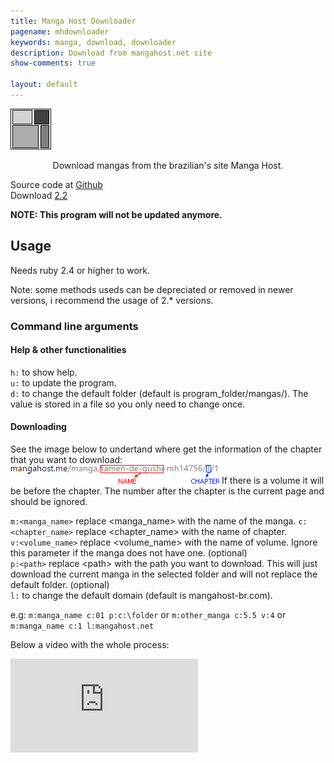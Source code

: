 ```yaml
---
title: Manga Host Downloader
pagename: mhdownloader
keywords: manga, download, downloader
description: Download from mangahost.net site
show-comments: true

layout: default
---
```

![Mangafox downloader logo (a page of manga).](https://raw.githubusercontent.com/HermesPasser/MangaFox-Downloader/master/app-icon.png)
<p align="center">Download mangas from the brazilian's site Manga Host.</p>

Source code at [Github](https://github.com/HermesPasser/Manga-Host-Downloader)   
Download [2.2](href="https://github.com/HermesPasser/Manga-Host-Downloader/archive/master.zip)

**NOTE: This program will not be updated anymore.**

## Usage  

Needs ruby 2.4 or higher to work.  

Note: some methods useds can be depreciated or removed in newer versions, i recommend the usage of 2.* versions.

### Command line arguments  

#### Help & other functionalities  

``h:`` to show help.  
``u:`` to update the program.    
``d:`` to change the default folder (default is program_folder/mangas/). The value is stored in a file so you only need to change once.  

#### Downloading

See the image below to undertand where get the information of the chapter that you want to download:  
![how to know the name and chapter from a manga host url](https://raw.githubusercontent.com/HermesPasser/Manga-Host-Downloader/master/about.png)
If there is a volume it will be before the chapter. The number after the chapter is the current page and should be ignored.   

``m:<manga_name>`` replace \<manga_name\> with the name of the manga. 
``c:<chapter_name>`` replace \<chapter_name\> with the name of chapter.  
``v:<volume_name>`` replace \<volume_name\> with the name of volume. Ignore this parameter if the manga does not have one. (optional)  
``p:<path>`` replace \<path\> with the path you want to download. This will just download the current manga in the selected folder and will not replace the default folder. (optional)  
``l:`` to change the default domain (default is mangahost-br.com).   

e.g: ``m:manga_name c:01 p:c:\folder`` or ``m:other_manga c:5.5 v:4`` or ``m:manga_name c:1 l:mangahost.net``  

Below a video with the whole process:
<iframe src="https://www.youtube.com/embed/mDmbRwZjkas" frameborder="0" allowfullscreen></iframe>
